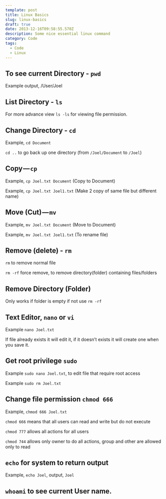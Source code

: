 ```yaml
---
template: post
title: Linux Basics
slug: linux-basics
draft: true
date: 2013-12-16T09:58:55.570Z
description: Some nice essential linux command
category: Code
tags:
  - Code
  - Linux
---
```

## To see current Directory - `pwd`

Example output, /User/Joel

## List Directory - `ls`

For more advance view `ls -ls` for viewing file permission.

## Change Directory - `cd`

Example, `cd Document`

`cd ..` to go back up one directory (from `/Joel/Document` to `/Joel`)

## Copy — `cp`

Example, `cp Joel.txt Document` (Copy to Document)

Example, `cp Joel.txt Joel1.txt` (Make 2 copy of same file but different name)

## Move (Cut) — `mv`

Example, `mv Joel.txt Document` (Move to Document)

Example, `mv Joel.txt Joel1.txt` (To rename file)

## Remove (delete) - `rm`

`rm` to remove normal file

`rm -rf` force remove, to remove directory(folder) containing files/folders

## Remove Directory (Folder)

Only works if folder is empty if not use `rm -rf`

## Text Editor, `nano` or `vi`

Example `nano Joel.txt`

If file already exists it will edit it, if it doesn’t exists it will create one when you save it.

## Get root privilege `sudo`

Example `sudo nano Joel.txt`, to edit file that require root access

Example `sudo rm Joel.txt`

## Change file permission `chmod 666`

Example, `chmod 666 Joel.txt`

`chmod 666` means that all users can read and write but do not execute

`chmod 777` allows all actions for all users

`chmod 744` allows only owner to do all actions, group and other are allowed only to read

## `echo` for system to return output

Example, `echo Joel`, output, `Joel`


## `whoami` to see current User name.

